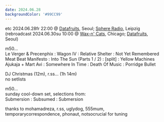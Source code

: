 ```yaml
---
date: 2024.06.28
backgroundColor: '#99CC99'
---
```


etc 2024.06.28fr 22:00 @ [Datafruits](http://www.datafruits.fm/), Seoul; [Sphere Radio](http://www.sphere-radio.net/), Leipzig  
(rebroadcast 2024.06.30su 10:00 @ [Wax-n' Cats](http://www.twitch.tv/waxncats), Chicago; [Datafruits](http://www.datafruits.fm/), Seoul)  

m50...  
Le Verger & Precenphix : Wagon IV : Relative Shelter : Not Yet Remembered  
Meat Beat Manifesto : Into The Sun (Parts 1 / 2) : \[split\] : Yellow Machines  
Ajukaja + Mart Avi : Somewhere In Time : Death Of Music : Porridge Bullet  

DJ Christmas (12m), r.ss... (1h 14m)  
no setlists  

m50...  
sunday cool-down set, selections from:  
Submersion : Subsumed : Submersion  

thanks to mohamadreza, r.ss, uglydog, 555mum, temporarycorrespondence, phonaut, notsocrucial for tuning